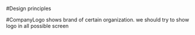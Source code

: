 #Design principles


#CompanyLogo shows brand of certain organization. we should try to show logo in all possible screen 

